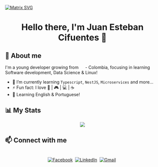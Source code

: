  [![Matrix SVG](https://raw.githubusercontent.com/rodrigograca31/rodrigograca31/master/matrix.svg)]() 

  <h1 align="center"><b>
   Hello there, I'm Juan Esteban Cifuentes 👋</b>
</h1>

## :triangular_flag_on_post: About me

I'm a young developer growing  from <img src="https://www.worldometers.info/img/flags/co-flag.gif" width="14"/> - Colombia,  focusing in learning  Software development, Data Science & Linux! 
- 🌱 I’m currently learning `Typescript`, `NestJS`, `Microservices` and more...
- ⚡ Fun fact: I love :book: | :video_game: | :computer: | :coffee:
- :speech_balloon: Learning English & Portuguese!

## :bar_chart: My Stats

<p align="center">
 

   <img  align="center"  src="https://github-readme-stats.vercel.app/api/top-langs/?username=JuanEstebanCC&layout=compact">
 </ṕ>
 


## :mailbox:  Connect with me
<p align="center">
<br>
<a href="https://www.facebook.com/juanestebancifuentesl"><img src="https://img.shields.io/badge/facebook-%231877F2.svg?&style=for-the-badge&logo=facebook&logoColor=white" alt="Facebook" /></a>&nbsp;
<a href="https://www.linkedin.com/in/juan-esteban-cifuentes-0bb76a198/"><img src="https://img.shields.io/badge/linkedin-%230077B5.svg?&style=for-the-badge&logo=linkedin&logoColor=white" alt="LinkedIn" /></a>&nbsp;
<a href="mailto:juanescifuentes75@gmail.com"><img src="https://img.shields.io/badge/gmail-%23D14836.svg?&style=for-the-badge&logo=gmail&logoColor=white" alt="Gmail"/></a>&nbsp;

</p>

<!--
**JuanEstebanCC/JuanEstebanCC** is a ✨ _special_ ✨ repository because its `README.md` (this file) appears on your GitHub profile.

Here are some ideas to get you started:

- 🔭 I’m currently working on ...

- 👯 I’m looking to collaborate on ...
- 🤔 I’m looking for help with ...
- 💬 Ask me about ...
- 📫 How to reach me: ...
- 😄 Pronouns: ..

--

